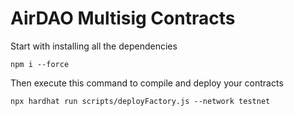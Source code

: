 # AirDAO Multisig Contracts

Start with installing all the dependencies

```shell
npm i --force
```

Then execute this command to compile and deploy your contracts

```shell
npx hardhat run scripts/deployFactory.js --network testnet
```
